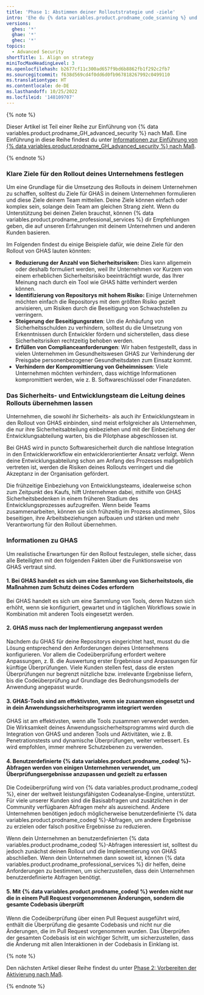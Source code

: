 ```yaml
---
title: 'Phase 1: Abstimmen deiner Rolloutstrategie und -ziele'
intro: 'Ehe du {% data variables.product.prodname_code_scanning %} und {% data variables.product.prodname_secret_scanning %} aktivierst, solltest du planen, wie der Rollout von GHAS in deinem Unternehmen erfolgen soll.'
versions:
  ghes: '*'
  ghae: '*'
  ghec: '*'
topics:
  - Advanced Security
shortTitle: 1. Align on strategy
miniTocMaxHeadingLevel: 3
ms.openlocfilehash: b2677cf11c300ad657f9bd6b8862fb1f292c2fb7
ms.sourcegitcommit: f638d569cd4f0dd6d0fb967818267992c0499110
ms.translationtype: HT
ms.contentlocale: de-DE
ms.lasthandoff: 10/25/2022
ms.locfileid: '148109707'
---
```

{% note %}

Dieser Artikel ist Teil einer Reihe zur Einführung von {% data variables.product.prodname_GH_advanced_security %} nach Maß. Eine Einführung in diese Reihe findest du unter [Informationen zur Einführung von {% data variables.product.prodname_GH_advanced_security %} nach Maß](/code-security/adopting-github-advanced-security-at-scale/introduction-to-adopting-github-advanced-security-at-scale).

{% endnote %}

### Klare Ziele für den Rollout deines Unternehmens festlegen

Um eine Grundlage für die Umsetzung des Rollouts in deinem Unternehmen zu schaffen, solltest du Ziele für GHAS in deinem Unternehmen formulieren und diese Ziele deinem Team mitteilen. Deine Ziele können einfach oder komplex sein, solange dein Team am gleichen Strang zieht. Wenn du Unterstützung bei deinen Zielen brauchst, können {% data variables.product.prodname_professional_services %} dir Empfehlungen geben, die auf unseren Erfahrungen mit deinem Unternehmen und anderen Kunden basieren.

Im Folgenden findest du einige Beispiele dafür, wie deine Ziele für den Rollout von GHAS lauten könnten:

  - **Reduzierung der Anzahl von Sicherheitsrisiken:** Dies kann allgemein oder deshalb formuliert werden, weil Ihr Unternehmen vor Kurzem von einem erheblichen Sicherheitsrisiko beeinträchtigt wurde, das Ihrer Meinung nach durch ein Tool wie GHAS hätte verhindert werden können.
  - **Identifizierung von Repositorys mit hohem Risiko:** Einige Unternehmen möchten einfach die Repositorys mit dem größten Risiko gezielt anvisieren, um Risiken durch die Beseitigung von Schwachstellen zu verringern.
  -  **Steigerung der Beseitigungsraten**: Um die Anhäufung von Sicherheitsschulden zu verhindern, solltest du die Umsetzung von Erkenntnissen durch Entwickler fördern und sicherstellen, dass diese Sicherheitsrisiken rechtzeitig behoben werden.  
  - **Erfüllen von Complianceanforderungen**: Wir haben festgestellt, dass in vielen Unternehmen im Gesundheitswesen GHAS zur Verhinderung der Preisgabe personenbezogener Gesundheitsdaten zum Einsatz kommt.
  - **Verhindern der Kompromittierung von Geheimnissen**: Viele Unternehmen möchten verhindern, dass wichtige Informationen kompromittiert werden, wie z. B. Softwareschlüssel oder Finanzdaten.

### Das Sicherheits- und Entwicklungsteam die Leitung deines Rollouts übernehmen lassen

Unternehmen, die sowohl ihr Sicherheits- als auch ihr Entwicklungsteam in den Rollout von GHAS einbinden, sind meist erfolgreicher als Unternehmen, die nur ihre Sicherheitsabteilung einbeziehen und mit der Einbeziehung der Entwicklungsabteilung warten, bis die Pilotphase abgeschlossen ist. 

Bei GHAS wird in puncto Softwaresicherheit durch die nahtlose Integration in den Entwicklerworkflow ein entwicklerorientierter Ansatz verfolgt. Wenn deine Entwicklungsabteilung schon am Anfang des Prozesses maßgeblich vertreten ist, werden die Risiken deines Rollouts verringert und die Akzeptanz in der Organisation gefördert.

Die frühzeitige Einbeziehung von Entwicklungsteams, idealerweise schon zum Zeitpunkt des Kaufs, hilft Unternehmen dabei, mithilfe von GHAS Sicherheitsbedenken in einem früheren Stadium des Entwicklungsprozesses aufzugreifen. Wenn beide Teams zusammenarbeiten, können sie sich frühzeitig im Prozess abstimmen, Silos beseitigen, ihre Arbeitsbeziehungen aufbauen und stärken und mehr Verantwortung für den Rollout übernehmen. 


### Informationen zu GHAS

Um realistische Erwartungen für den Rollout festzulegen, stelle sicher, dass alle Beteiligten mit den folgenden Fakten über die Funktionsweise von GHAS vertraut sind.

#### 1. Bei GHAS handelt es sich um eine Sammlung von Sicherheitstools, die Maßnahmen zum Schutz deines Codes erfordern

Bei GHAS handelt es sich um eine Sammlung von Tools, deren Nutzen sich erhöht, wenn sie konfiguriert, gewartet und in täglichen Workflows sowie in Kombination mit anderen Tools eingesetzt werden. 

#### 2. GHAS muss nach der Implementierung angepasst werden

Nachdem du GHAS für deine Repositorys eingerichtet hast, musst du die Lösung entsprechend den Anforderungen deines Unternehmens konfigurieren. Vor allem die Codeüberprüfung erfordert weitere Anpassungen, z. B. die Auswertung erster Ergebnisse und Anpassungen für künftige Überprüfungen. Viele Kunden stellen fest, dass die ersten Überprüfungen nur begrenzt nützliche bzw. irrelevante Ergebnisse liefern, bis die Codeüberprüfung auf Grundlage des Bedrohungsmodells der Anwendung angepasst wurde.

#### 3. GHAS-Tools sind am effektivsten, wenn sie zusammen eingesetzt und in dein Anwendungssicherheitsprogramm integriert werden

GHAS ist am effektivsten, wenn alle Tools zusammen verwendet werden. Die Wirksamkeit deines Anwendungssicherheitsprogramms wird durch die Integration von GHAS und anderen Tools und Aktivitäten, wie z. B. Penetrationstests und dynamische Überprüfungen, weiter verbessert. Es wird empfohlen, immer mehrere Schutzebenen zu verwenden.

#### 4. Benutzerdefinierte {% data variables.product.prodname_codeql %}-Abfragen werden von einigen Unternehmen verwendet, um Überprüfungsergebnisse anzupassen und gezielt zu erfassen 

Die Codeüberprüfung wird von {% data variables.product.prodname_codeql %}, einer der weltweit leistungsfähigsten Codeanalyse-Engine, unterstützt. Für viele unserer Kunden sind die Basisabfragen und zusätzlichen in der Community verfügbaren Abfragen mehr als ausreichend. Andere Unternehmen benötigen jedoch möglicherweise benutzerdefinierte {% data variables.product.prodname_codeql %}-Abfragen, um andere Ergebnisse zu erzielen oder falsch positive Ergebnisse zu reduzieren.

Wenn dein Unternehmen an benutzerdefinierten {% data variables.product.prodname_codeql %}-Abfragen interessiert ist, solltest du jedoch zunächst deinen Rollout und die Implementierung von GHAS abschließen. Wenn dein Unternehmen dann soweit ist, können {% data variables.product.prodname_professional_services %} dir helfen, deine Anforderungen zu bestimmen, um sicherzustellen, dass dein Unternehmen benutzerdefinierte Abfragen benötigt.  

#### 5. Mit {% data variables.product.prodname_codeql %} werden nicht nur die in einem Pull Request vorgenommenen Änderungen, sondern die gesamte Codebasis überprüft

Wenn die Codeüberprüfung über einen Pull Request ausgeführt wird, enthält die Überprüfung die gesamte Codebasis und nicht nur die Änderungen, die im Pull Request vorgenommen wurden. Das Überprüfen der gesamten Codebasis ist ein wichtiger Schritt, um sicherzustellen, dass die Änderung mit allen Interaktionen in der Codebasis in Einklang ist.

{% note %}

Den nächsten Artikel dieser Reihe findest du unter [Phase 2: Vorbereiten der Aktivierung nach Maß](/code-security/adopting-github-advanced-security-at-scale/phase-2-preparing-to-enable-at-scale).

{% endnote %}
